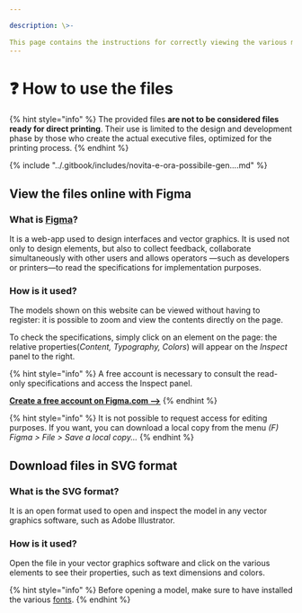 ```yaml
---

description: \>-  
This page contains the instructions for correctly viewing the various models and inspecting the specifications
---
```


# ❓ How to use the files

{% hint style="info" %} The provided files **are not to be considered files ready for direct printing**. Their use is limited to the design and development phase by those who create the actual executive files, optimized for the printing process. {% endhint %}

{% include "../.gitbook/includes/novita-e-ora-possibile-gen....md" %}

## View the files online with Figma

### What is [Figma](https://figma.com)?

It is a web-app used to design interfaces and vector graphics. It is used not only to design elements, but also to collect feedback, collaborate simultaneously with other users and allows operators —such as developers or printers—to read the specifications for implementation purposes.

### How is it used?

The models shown on this website can be viewed without having to register: it is possible to zoom and view the contents directly on the page.

To check the specifications, simply click on an element on the page: the relative properties(_Content, Typography, Colors_) will appear on the _Inspect_ panel to the right. 

{% hint style="info" %} A free account is necessary to consult the read-only specifications and access the Inspect panel.

[**Create a free account on Figma.com -->**](https://www.figma.com) {% endhint %}

{% hint style="info" %} It is not possible to request access for editing purposes. If you want, you can download a local copy from the menu _(F) Figma > File > Save a local copy..._ {% endhint %}

## Download files in SVG format

### What is the SVG format?

It is an open format used to open and inspect the model in any vector graphics software, such as Adobe Illustrator.

### How is it used?

Open the file in your vector graphics software and click on the various elements to see their properties, such as text dimensions and colors.

{% hint style="info" %} Before opening a model, make sure to have installed the various  [fonts](design-elements/typography.md). {% endhint %}